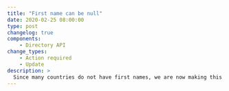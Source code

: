 ```yaml
---
title: "First name can be null"
date: 2020-02-25 08:00:00
type: post
changelog: true
components:
    - Directory API
change_types:
    - Action required
    - Update
description: >
  Since many countries do not have first names, we are now making this field optional for all members. This means in the API response the `first_name` can be `null`.  We recommend to always use the `full_name` to display a name.
---
```

